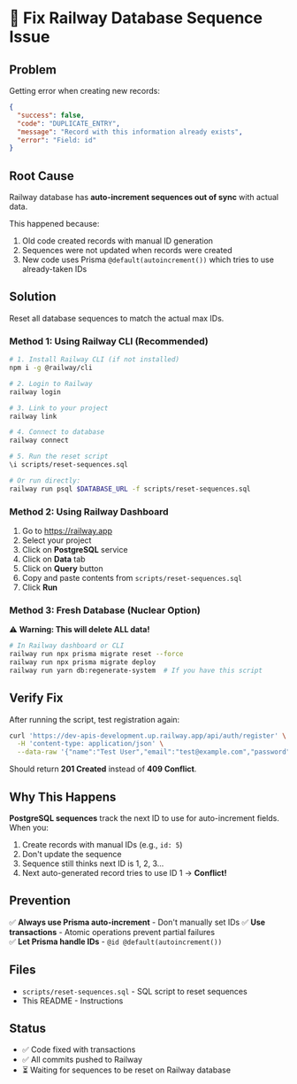 # 🔧 Fix Railway Database Sequence Issue

## Problem

Getting error when creating new records:
```json
{
  "success": false,
  "code": "DUPLICATE_ENTRY",
  "message": "Record with this information already exists",
  "error": "Field: id"
}
```

## Root Cause

Railway database has **auto-increment sequences out of sync** with actual data.

This happened because:
1. Old code created records with manual ID generation
2. Sequences were not updated when records were created
3. New code uses Prisma `@default(autoincrement())` which tries to use already-taken IDs

## Solution

Reset all database sequences to match the actual max IDs.

### Method 1: Using Railway CLI (Recommended)

```bash
# 1. Install Railway CLI (if not installed)
npm i -g @railway/cli

# 2. Login to Railway
railway login

# 3. Link to your project
railway link

# 4. Connect to database
railway connect

# 5. Run the reset script
\i scripts/reset-sequences.sql

# Or run directly:
railway run psql $DATABASE_URL -f scripts/reset-sequences.sql
```

### Method 2: Using Railway Dashboard

1. Go to https://railway.app
2. Select your project
3. Click on **PostgreSQL** service
4. Click on **Data** tab
5. Click on **Query** button
6. Copy and paste contents from `scripts/reset-sequences.sql`
7. Click **Run**

### Method 3: Fresh Database (Nuclear Option)

⚠️ **Warning: This will delete ALL data!**

```bash
# In Railway dashboard or CLI
railway run npx prisma migrate reset --force
railway run npx prisma migrate deploy
railway run yarn db:regenerate-system  # If you have this script
```

## Verify Fix

After running the script, test registration again:

```bash
curl 'https://dev-apis-development.up.railway.app/api/auth/register' \
  -H 'content-type: application/json' \
  --data-raw '{"name":"Test User","email":"test@example.com","password":"12345678","firstName":"Test","lastName":"User","phone":"1234567890","role":"MERCHANT","businessName":"Test Business","businessType":"GENERAL","pricingType":"FIXED","address":"123 Test St","city":"Test City","state":"TS","zipCode":"12345","country":"Vietnam"}'
```

Should return **201 Created** instead of **409 Conflict**.

## Why This Happens

**PostgreSQL sequences** track the next ID to use for auto-increment fields. When you:

1. Create records with manual IDs (e.g., `id: 5`)
2. Don't update the sequence
3. Sequence still thinks next ID is 1, 2, 3...
4. Next auto-generated record tries to use ID 1 → **Conflict!**

## Prevention

✅ **Always use Prisma auto-increment** - Don't manually set IDs
✅ **Use transactions** - Atomic operations prevent partial failures  
✅ **Let Prisma handle IDs** - `@id @default(autoincrement())`

## Files

- `scripts/reset-sequences.sql` - SQL script to reset sequences
- This README - Instructions

## Status

- ✅ Code fixed with transactions
- ✅ All commits pushed to Railway
- ⏳ Waiting for sequences to be reset on Railway database

